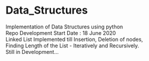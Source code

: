 # Data_Structures
Implementation of Data Structures using python
<br>
Repo Development Start Date : 18 June 2020
<br>
Linked List Implemented till Insertion, Deletion of nodes,
<br>
Finding Length of the List - Iteratively and Recursively.
<br>
Still in Development...
